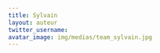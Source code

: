 ```yaml
---
title: Sylvain
layout: auteur
twitter_username: 
avatar_image: img/medias/team_sylvain.jpg
---
```


